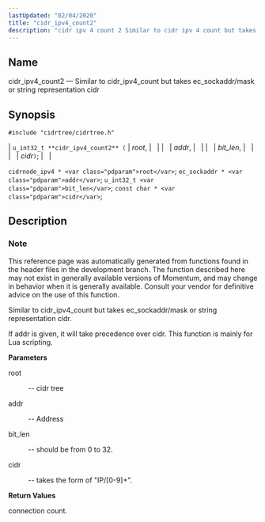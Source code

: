 ```yaml
---
lastUpdated: "02/04/2020"
title: "cidr_ipv4_count2"
description: "cidr ipv 4 count 2 Similar to cidr ipv 4 count but takes ec sockaddr mask or string representation cidr u int 32 t cidr ipv 4 count 2 root addr bit len cidr cidrnode ipv 4 root ec sockaddr addr u int 32 t bit len const char cidr..."
---
```


<a name="apis.cidr_ipv4_count2"></a> 
## Name

cidr_ipv4_count2 — Similar to cidr_ipv4_count but takes ec_sockaddr/mask or string representation cidr

## Synopsis

`#include "cidrtree/cidrtree.h"`

| `u_int32_t **cidr_ipv4_count2** (` | <var class="pdparam">root</var>, |   |
|   | <var class="pdparam">addr</var>, |   |
|   | <var class="pdparam">bit_len</var>, |   |
|   | <var class="pdparam">cidr</var>`)`; |   |

`cidrnode_ipv4 * <var class="pdparam">root</var>`;
`ec_sockaddr * <var class="pdparam">addr</var>`;
`u_int32_t <var class="pdparam">bit_len</var>`;
`const char * <var class="pdparam">cidr</var>`;<a name="idp48184864"></a> 
## Description

### Note

This reference page was automatically generated from functions found in the header files in the development branch. The function described here may not exist in generally available versions of Momentum, and may change in behavior when it is generally available. Consult your vendor for definitive advice on the use of this function.

Similar to cidr_ipv4_count but takes ec_sockaddr/mask or string representation cidr.

If addr is given, it will take precedence over cidr. This function is mainly for Lua scripting.

**<a name="idp48188320"></a> Parameters**

<dl class="variablelist">

<dt>root</dt>

<dd>

-- cidr tree

</dd>

<dt>addr</dt>

<dd>

-- Address

</dd>

<dt>bit_len</dt>

<dd>

-- should be from 0 to 32.

</dd>

<dt>cidr</dt>

<dd>

-- takes the form of "IP/[0-9]+".

</dd>

</dl>

**<a name="idp48196848"></a> Return Values**

connection count.